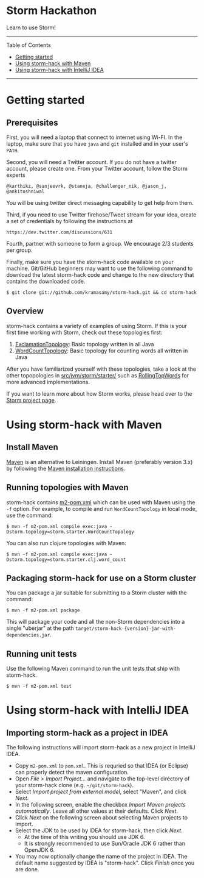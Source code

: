# Storm Hackathon

Learn to use Storm!

---

Table of Contents

* <a href="#getting-started">Getting started</a>
* <a href="#maven">Using storm-hack with Maven</a>
* <a href="#intellij-idea">Using storm-hack with IntelliJ IDEA</a>

---

<a name="getting-started"></a>

# Getting started

## Prerequisites

First, you will need a laptop that connect to internet using Wi-FI. In the laptop,
make sure that you have `java` and `git` installed and in your user's `PATH`.  

Second, you will need a Twitter account. If you do not have a twitter account, please 
create one. From your Twitter account, follow the Storm experts

    @karthikz, @sanjeevrk, @staneja, @challenger_nik, @jason_j, @ankitoshniwal

You will be using twitter direct messaging capability to get help from them. 

Third, if you need to use Twitter firehose/Tweet stream for your idea, 
create a set of credentials by following the instructions at 

    https://dev.twitter.com/discussions/631

Fourth, partner with someone to form a group. We encourage 2/3 students per group. 

Finally, make sure you have the storm-hack code available on your machine.  Git/GitHub beginners 
may want to use the following command to download the latest storm-hack code and change to the 
new directory that contains the downloaded code.

    $ git clone git://github.com/kramasamy/storm-hack.git && cd storm-hack


## Overview

storm-hack contains a variety of examples of using Storm.  If this is your first time working 
with Storm, check out these topologies first:

1. [ExclamationTopology](src/jvm/storm/starter/ExclamationTopology.java):  Basic topology written in all Java
2. [WordCountTopology](src/jvm/storm/starter/WordCountTopology.java):  Basic topology for counting words all written in Java

After you have familiarized yourself with these topologies, take a look at the other topopologies in
[src/jvm/storm/starter/](src/jvm/storm/starter/) such as [RollingTopWords](src/jvm/storm/starter/RollingTopWords.java)
for more advanced implementations.

If you want to learn more about how Storm works, please head over to the
[Storm project page](http://github.com/nathanmarz/storm).

<a name="maven"></a>

# Using storm-hack with Maven

## Install Maven

[Maven](http://maven.apache.org/) is an alternative to Leiningen.  Install Maven (preferably version 3.x) by following
the [Maven installation instructions](http://maven.apache.org/download.cgi).


## Running topologies with Maven

storm-hack contains [m2-pom.xml](m2-pom.xml) which can be used with Maven using the `-f` option. For example, to
compile and run `WordCountTopology` in local mode, use the command:

    $ mvn -f m2-pom.xml compile exec:java -Dstorm.topology=storm.starter.WordCountTopology

You can also run clojure topologies with Maven:

    $ mvn -f m2-pom.xml compile exec:java -Dstorm.topology=storm.starter.clj.word_count

## Packaging storm-hack for use on a Storm cluster

You can package a jar suitable for submitting to a Storm cluster with the command:

    $ mvn -f m2-pom.xml package

This will package your code and all the non-Storm dependencies into a single "uberjar" at the path
`target/storm-hack-{version}-jar-with-dependencies.jar`.


## Running unit tests

Use the following Maven command to run the unit tests that ship with storm-hack.  

    $ mvn -f m2-pom.xml test


<a name="intellij-idea"></a>

# Using storm-hack with IntelliJ IDEA

## Importing storm-hack as a project in IDEA

The following instructions will import storm-hack as a new project in IntelliJ IDEA.

* Copy `m2-pom.xml` to `pom.xml`.  This is requried so that IDEA (or Eclipse) can properly detect the maven
  configuration.
* Open _File > Import Project..._ and navigate to the top-level directory of your storm-hack clone (e.g.
  `~/git/storm-hack`).
* Select _Import project from external model_, select "Maven", and click _Next_.
* In the following screen, enable the checkbox _Import Maven projects automatically_.  Leave all other values at their
  defaults.  Click _Next_.
* Click _Next_ on the following screen about selecting Maven projects to import.
* Select the JDK to be used by IDEA for storm-hack, then click _Next_.
    * At the time of this writing you should use JDK 6.
    * It is strongly recommended to use Sun/Oracle JDK 6 rather than OpenJDK 6.
* You may now optionally change the name of the project in IDEA.  The default name suggested by IDEA is "storm-hack".
  Click _Finish_ once you are done.
